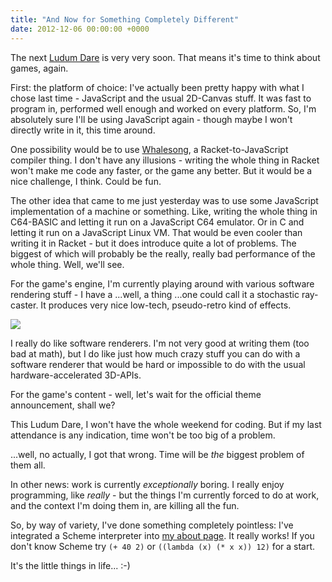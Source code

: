 ```yaml
---
title: "And Now for Something Completely Different"
date: 2012-12-06 00:00:00 +0000
---
```

The next [Ludum Dare](http://ludumdare.com) is very very soon. That means it's
time to think about games, again.

First: the platform of choice: I've actually been pretty happy with what I
chose last time - JavaScript and the usual 2D-Canvas stuff. It was fast to program
in, performed well enough and worked on every platform. So, I'm absolutely sure
I'll be using JavaScript again - though maybe I won't directly write in it,
this time around.

One possibility would be to use [Whalesong](http://hashcollision.org/whalesong/),
a Racket-to-JavaScript compiler thing. I don't have any illusions - writing the
whole thing in Racket won't make me code any faster, or the game any better.
But it would be a nice challenge, I think. Could be fun.

The other idea that came to me just yesterday was to use some
JavaScript implementation of a machine or something. Like, writing the whole
thing in C64-BASIC and letting it run on a JavaScript C64 emulator.  Or in C
and letting it run on a JavaScript Linux VM.  That would be even cooler than
writing it in Racket - but it does introduce quite a lot of problems. The
biggest of which will probably be the really, really bad performance of the
whole thing. Well, we'll see.

For the game's engine, I'm currently playing around with various software
rendering stuff - I have a ...well, a thing ...one could call it a stochastic
ray-caster. It produces very nice low-tech, pseudo-retro kind of
effects.

<img src="http://r-wos.org/media/rand-raycast.png" style="max-width:100%">

I really do like software renderers. I'm not very good at writing them (too bad
at math), but I do like just how much crazy stuff you can do with a software
renderer that would be hard or impossible to do with the usual
hardware-accelerated 3D-APIs.

For the game's content - well, let's wait for the official theme announcement,
shall we?

This Ludum Dare, I won't have the whole weekend for coding. But if my last
attendance is any indication, time won't be too big of a problem.

...well, no actually, I got that wrong. Time will be *the* biggest problem
of them all.

In other news: work is currently *exceptionally* boring. I really enjoy
programming, like *really* - but the things I'm currently forced to
do at work, and the context I'm doing them in, are killing all the fun.

So, by way of variety, I've done something completely pointless: I've
integrated a Scheme interpreter into [my about page](http://r-wos.org/about).
It really works! If you don't know Scheme try `(+ 40 2)` or
`((lambda (x) (* x x)) 12)` for a start.

It's the little things in life... :-)

